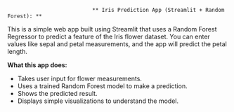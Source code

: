                                ** Iris Prediction App (Streamlit + Random Forest): **
 
This is a simple web app built using Streamlit that uses a Random Forest Regressor to predict a feature of the Iris flower dataset. You can enter values like sepal and petal measurements, and the app will predict the petal length.

**What this app does:**

* Takes user input for flower measurements.<br>
* Uses a trained Random Forest model to make a prediction.<br>
* Shows the predicted result.<br>
* Displays simple visualizations to understand the model.<br>
